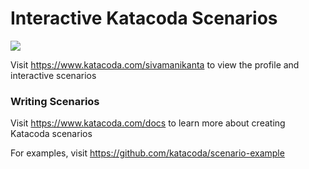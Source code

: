 # Interactive Katacoda Scenarios

[![](http://shields.katacoda.com/katacoda/sivamanikanta/count.svg)](https://www.katacoda.com/sivamanikanta "Get your profile on Katacoda.com")

Visit https://www.katacoda.com/sivamanikanta to view the profile and interactive scenarios

### Writing Scenarios
Visit https://www.katacoda.com/docs to learn more about creating Katacoda scenarios

For examples, visit https://github.com/katacoda/scenario-example
